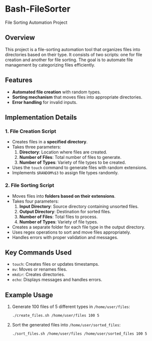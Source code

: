# Bash-FileSorter
File Sorting Automation Project

## Overview
This project is a file-sorting automation tool that organizes files into directories based on their type. It consists of two scripts: one for file creation and another for file sorting. The goal is to automate file management by categorizing files efficiently.

## Features
- **Automated file creation** with random types.
- **Sorting mechanism** that moves files into appropriate directories.
- **Error handling** for invalid inputs.

## Implementation Details

### 1. File Creation Script
- Creates files in a **specified directory**.
- Takes three parameters:
  1. **Directory**: Location where files are created.
  2. **Number of Files**: Total number of files to generate.
  3. **Number of Types**: Variety of file types to be created.
- Uses the `touch` command to generate files with random extensions.
- Implements `$RANDOM%$3` to assign file types randomly.

### 2. File Sorting Script
- Moves files into **folders based on their extensions**.
- Takes four parameters:
  1. **Input Directory**: Source directory containing unsorted files.
  2. **Output Directory**: Destination for sorted files.
  3. **Number of Files**: Total files to process.
  4. **Number of Types**: Variety of file types.
- Creates a separate folder for each file type in the output directory.
- Uses regex operations to sort and move files appropriately.
- Handles errors with proper validation and messages.

## Key Commands Used
- `touch`: Creates files or updates timestamps.
- `mv`: Moves or renames files.
- `mkdir`: Creates directories.
- `echo`: Displays messages and handles errors.

## Example Usage
1. Generate 100 files of 5 different types in `/home/user/files`:
   ```sh
   ./create_files.sh /home/user/files 100 5
   ```
2. Sort the generated files into `/home/user/sorted_files`:
   ```sh
   ./sort_files.sh /home/user/files /home/user/sorted_files 100 5
   ```

